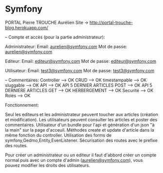 # Symfony
PORTAL Pierre
TROUCHE Aurélien
Site -> http://portal-trouche-blog.herokuapp.com/

– Compte et accès (pour la partie administrateur):

Administrateur:
Email: aurelien@symfony.com
Mot de passe: aurelien@symfony.com

Editeur:
Email: editeur@symfony.com
Mot de passe: editeur@symfony.com

Utilisateur:
Email: test3@symfony.com
Mot de passe: test3@symfony.com

– Commentaires:
  Controller --> OK
  CRUD --> OK
  timestampable --> OK
  sluggable --> OK
  API --> OK
  API 5 DERNIER ARTICLES POST --> OK
  API 5 DERNIERE ARTICLES GET --> OK
  HERBERGEMENT --> OK
  Securité --> OK
  Roles --> OK

Fonctionnement:

Seul les editeurs et les administrateur peuvent toucher aux articles (création et modification).
Les utilisateurs peuvent consulter les articles et poster des commentaires.
Utilisateur d'un bundle pour l'api et génération d'un json "à la main" sur la page d'acceuil.
Méthodes create et update d'article dans la même fonction du controller.
Utilisation des forms de symfony,Gedmo,Entity,EvenListener.
Sécurisation des routes avec le prefixe des routes.

Pour créer un administrateur ou un editeur il faut d'abbord créer un compte normal puis avec un compte d'admin (aurelien@symfony.com), vous pouvez modifier les droits des utilisateurs.

